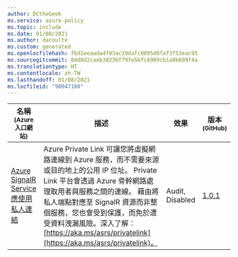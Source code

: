 ```yaml
---
author: DCtheGeek
ms.service: azure-policy
ms.topic: include
ms.date: 01/08/2021
ms.author: dacoulte
ms.custom: generated
ms.openlocfilehash: f6d1eeaada4f93ac19dafc0895d0faf3f53eac95
ms.sourcegitcommit: 8dd8d2caeb38236f79fe5bfc6909cb1a8b609f4a
ms.translationtype: HT
ms.contentlocale: zh-TW
ms.lasthandoff: 01/08/2021
ms.locfileid: "98047180"
---
```

|名稱<br /><sub>(Azure 入口網站)</sub> |描述 |效果 |版本<br /><sub>(GitHub)</sub> |
|---|---|---|---|
|[Azure SignalR Service 應使用私人連結](https://portal.azure.com/#blade/Microsoft_Azure_Policy/PolicyDetailBlade/definitionId/%2Fproviders%2FMicrosoft.Authorization%2FpolicyDefinitions%2F53503636-bcc9-4748-9663-5348217f160f) |Azure Private Link 可讓您將虛擬網路連線到 Azure 服務，而不需要來源或目的地上的公用 IP 位址。 Private Link 平台會透過 Azure 骨幹網路處理取用者與服務之間的連線。 藉由將私人端點對應至 SignalR 資源而非整個服務，您也會受到保護，而免於遭受資料洩漏風險。深入了解：[https://aka.ms/asrs/privatelink](https://aka.ms/asrs/privatelink)。 |Audit, Disabled |[1.0.1](https://github.com/Azure/azure-policy/blob/master/built-in-policies/policyDefinitions/SignalR/SignalR_PrivateEndpointEnabled_Audit.json) |
